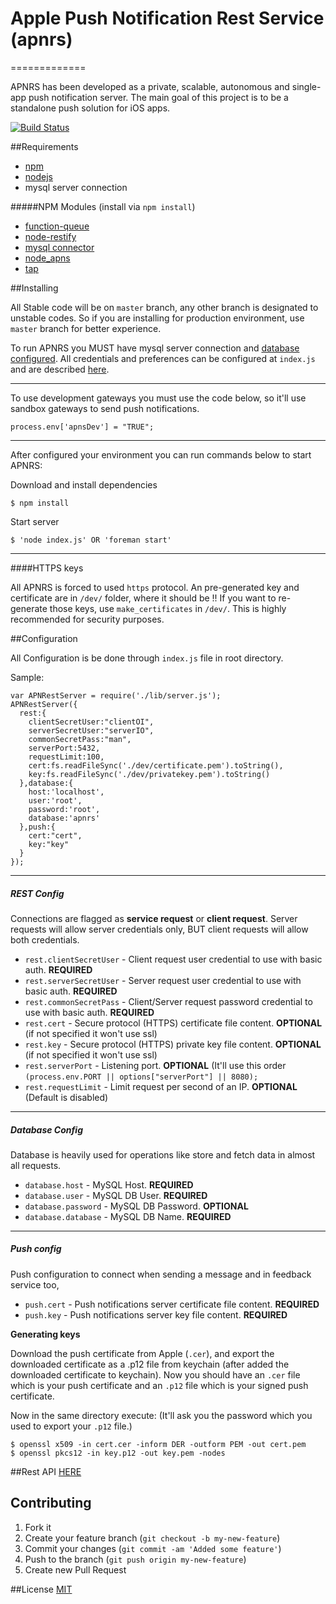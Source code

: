# Apple Push Notification Rest Service (apnrs)
=============


APNRS has been developed as a private, scalable, autonomous and single-app push notification server. The main goal of this project is to be a standalone push solution for iOS apps.

[![Build Status](https://secure.travis-ci.org/TotenDev/apnrs-server.png?branch=master)](http://travis-ci.org/TotenDev/apnrs-server)

##Requirements

- [npm](https://github.com/isaacs/npm)
- [nodejs](https://github.com/joyent/node)
- mysql server connection

#####NPM Modules (install via `npm install`)
- [function-queue](https://github.com/TotenDev/function-queue)
- [node-restify](https://github.com/mcavage/node-restify)
- [mysql connector](https://github.com/felixge/node-mysql)
- [node_apns](https://github.com/TotenDev/node_apns)
- [tap](https://github.com/isaacs/node-tap)

##Installing

All Stable code will be on `master` branch, any other branch is designated to unstable codes. So if you are installing for production environment, use `master` branch for better experience.

To run APNRS you MUST have mysql server connection and [database configured](https://github.com/TotenDev/apnrs-server/raw/master/dev/createDB.sql). All credentials and preferences can be configured at `index.js` and are described [here](#configuration).

---
To use development gateways you must use the code below, so it'll use sandbox gateways to send push notifications.

```
process.env['apnsDev'] = "TRUE";
```

---

After configured your environment you can run commands below to start APNRS:

Download and install dependencies

	$ npm install

Start server
	
	$ 'node index.js' OR 'foreman start'

---
####HTTPS keys

All APNRS is forced to used `https` protocol. An pre-generated key and certificate are in `/dev/` folder, where it should be !! 
If you want to re-generate those keys, use `make_certificates` in `/dev/`. This is highly recommended for security purposes.

##Configuration

All Configuration is be done through `index.js` file in root directory.

Sample:
```
var APNRestServer = require('./lib/server.js');
APNRestServer({
  rest:{
    clientSecretUser:"clientOI",
    serverSecretUser:"serverIO",
    commonSecretPass:"man",
    serverPort:5432,
    requestLimit:100,
    cert:fs.readFileSync('./dev/certificate.pem').toString(),
    key:fs.readFileSync('./dev/privatekey.pem').toString()
  },database:{
    host:'localhost',
    user:'root',
    password:'root',
    database:'apnrs'
  },push:{
    cert:"cert",
    key:"key"
  }
});
```

---
##### REST Config
Connections are flagged as **service request** or **client request**. Server requests will allow  server credentials only, BUT client requests will allow both credentials.

- `rest.clientSecretUser` - Client request user credential to use with basic auth. **REQUIRED**
- `rest.serverSecretUser` - Server request user credential to use with basic auth. **REQUIRED**
- `rest.commonSecretPass` - Client/Server request password credential to use with basic auth. **REQUIRED**
- `rest.cert` - Secure protocol (HTTPS) certificate file content. **OPTIONAL** (if not specified it won't use ssl)
- `rest.key` - Secure protocol (HTTPS) private key file content. **OPTIONAL** (if not specified it won't use ssl)
- `rest.serverPort` - Listening port. **OPTIONAL** (It'll use this order `(process.env.PORT || options["serverPort"] || 8080);`
- `rest.requestLimit` - Limit request per second of an IP. **OPTIONAL** (Default is disabled)

---
##### Database Config
Database is heavily used for operations like store and fetch data in almost all requests.
- `database.host` - MySQL Host. **REQUIRED**
- `database.user` - MySQL DB User. **REQUIRED**
- `database.password` - MySQL DB Password. **OPTIONAL**
- `database.database` - MySQL DB Name. **REQUIRED**

---
##### Push config
Push configuration to connect when sending a message and in feedback service too,
- `push.cert` - Push notifications server certificate file content. **REQUIRED**
- `push.key` - Push notifications server key file content. **REQUIRED**

**Generating keys**

Download the push certificate from Apple (`.cer`), and export the downloaded certificate as a .p12 file from keychain (after added the downloaded certificate to keychain).
Now you should have an `.cer` file which is your push certificate and an `.p12` file which is your signed push certificate.

Now in the same directory execute: (It'll ask you the password which you used to export your `.p12` file.) 

```
$ openssl x509 -in cert.cer -inform DER -outform PEM -out cert.pem
$ openssl pkcs12 -in key.p12 -out key.pem -nodes
```


##Rest API
[HERE](https://github.com/TotenDev/apnrs-server/blob/master/docs/rest.md)

## Contributing
1. Fork it
2. Create your feature branch (`git checkout -b my-new-feature`)
3. Commit your changes (`git commit -am 'Added some feature'`)
4. Push to the branch (`git push origin my-new-feature`)
5. Create new Pull Request
	
##License
[MIT](apnrs-server/raw/master/LICENSE)